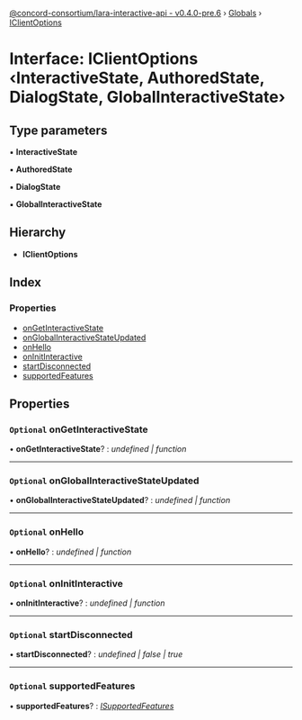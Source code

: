 [@concord-consortium/lara-interactive-api - v0.4.0-pre.6](../README.md) › [Globals](../globals.md) › [IClientOptions](iclientoptions.md)

# Interface: IClientOptions ‹**InteractiveState, AuthoredState, DialogState, GlobalInteractiveState**›

## Type parameters

▪ **InteractiveState**

▪ **AuthoredState**

▪ **DialogState**

▪ **GlobalInteractiveState**

## Hierarchy

* **IClientOptions**

## Index

### Properties

* [onGetInteractiveState](iclientoptions.md#optional-ongetinteractivestate)
* [onGlobalInteractiveStateUpdated](iclientoptions.md#optional-onglobalinteractivestateupdated)
* [onHello](iclientoptions.md#optional-onhello)
* [onInitInteractive](iclientoptions.md#optional-oninitinteractive)
* [startDisconnected](iclientoptions.md#optional-startdisconnected)
* [supportedFeatures](iclientoptions.md#optional-supportedfeatures)

## Properties

### `Optional` onGetInteractiveState

• **onGetInteractiveState**? : *undefined | function*

___

### `Optional` onGlobalInteractiveStateUpdated

• **onGlobalInteractiveStateUpdated**? : *undefined | function*

___

### `Optional` onHello

• **onHello**? : *undefined | function*

___

### `Optional` onInitInteractive

• **onInitInteractive**? : *undefined | function*

___

### `Optional` startDisconnected

• **startDisconnected**? : *undefined | false | true*

___

### `Optional` supportedFeatures

• **supportedFeatures**? : *[ISupportedFeatures](isupportedfeatures.md)*
